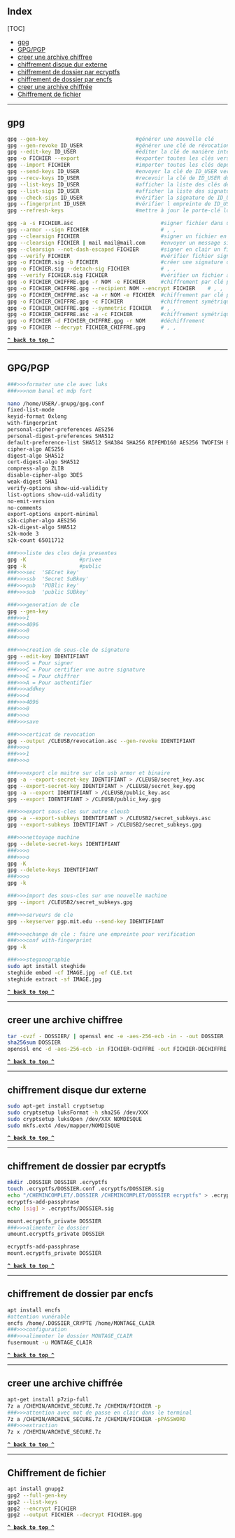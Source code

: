 ## Index

[TOC]

- [gpg](#gpg)
- [GPG/PGP](#gpgpgp)
- [creer une archive chiffree](#creer-une-archive-chiffree)
- [chiffrement disque dur externe](#chiffrement-disque-dur-externe)
- [chiffrement de dossier par ecryptfs](#chiffrement-de-dossier-par-ecryptfs)
- [chiffrement de dossier par encfs](#chiffrement-de-dossier-par-encfs)
- [creer une archive chiffrée](#creer-une-archive-chiffrée)
- [Chiffrement de fichier](#chiffrement-de-fichier)

---

## gpg

```bash
gpg --gen-key                            #générer une nouvelle clé
gpg --gen-revoke ID_USER                 #générer une clé de révocation pour ID_USER
gpg --edit-key ID_USER                   #éditer la clé de manière interactive
gpg -o FICHIER --export                  #exporter toutes les clés vers fichier
gpg --import FICHIER                     #importer toutes les clés depuis fichier
gpg --send-keys ID_USER                  #envoyer la clé de ID_USER vers le serveur
gpg --recv-keys ID_USER                  #recevoir la clé de ID_USER du serveur de clés
gpg --list-keys ID_USER                  #afficher la liste des clés de ID_USER
gpg --list-sigs ID_USER                  #afficher la liste des signatures de ID_USER
gpg --check-sigs ID_USER                 #vérifier la signature de ID_USER
gpg --fingerprint ID_USER                #vérifier l empreinte de ID_USER
gpg --refresh-keys                       #mettre à jour le porte-clé local

gpg -a -s FICHIER.asc                            #signer fichier dans un fichier
gpg --armor --sign FICHIER                       # , ,
gpg --clearsign FICHIER                          #signer un fichier en clair
gpg --clearsign FICHIER | mail mail@mail.com     #envoyer un message signé en clair
gpg --clearsign --not-dash-escaped FICHIER       #signer en clair un fichier
gpg --verify FICHIER                             #vérifier fichier signé en texte clair
gpg -o FICHIER.sig -b FICHIER                    #créer une signature détachée
gpg -o FICHIER.sig --detach-sig FICHIER          # , ,
gpg --verify FICHIER.sig FICHIER                 #vérifier un fichier avec fichier.sig
gpg -o FICHIER_CHIFFRE.gpg -r NOM -e FICHIER     #chiffrement par clé publique vers binaire
gpg -o FICHIER_CHIFFRE.gpg --recipient NOM --encrypt FICHIER    # , ,
gpg -o FICHIER_CHIFFRE.asc -a -r NOM -e FICHIER  #chiffrement par clé publique vers ASCII
gpg -o FICHIER_CHIFFRE.gpg -c FICHIER            #chiffrement symétrique vers .gpg
gpg -o FICHIER_CHIFFRE.gpg --symmetric FICHIER   # , ,
gpg -o FICHIER_CHIFFRE.asc -a -c FICHIER         #chiffrement symétrique vers ASCII
gpg -o FICHIER -d FICHIER_CHIFFRE.gpg -r NOM     #déchiffrement
gpg -o FICHIER --decrypt FICHIER_CHIFFRE.gpg     # , ,
```

**[`^ back to top ^`](#)**

---

## GPG/PGP

```bash
###>>>formater une cle avec luks
###>>>nom banal et mdp fort

nano /home/USER/.gnupg/gpg.conf
fixed-list-mode
keyid-format 0xlong
with-fingerprint
personal-cipher-preferences AES256
personal-digest-preferences SHA512
default-preference-list SHA512 SHA384 SHA256 RIPEMD160 AES256 TWOFISH BLOWFISH ZLIB BZIP2 ZIP Uncompressed
cipher-algo AES256
digest-algo SHA512
cert-digest-algo SHA512
compress-algo ZLIB
disable-cipher-algo 3DES
weak-digest SHA1
verify-options show-uid-validity
list-options show-uid-validity
no-emit-version
no-comments
export-options export-minimal
s2k-cipher-algo AES256
s2k-digest-algo SHA512
s2k-mode 3
s2k-count 65011712

###>>>liste des cles deja presentes
gpg -K                 #privee
gpg -k                 #public
###>>>sec  'SECret key'
###>>>ssb  'Secret SuBkey'
###>>>pub  'PUBlic key'
###>>>sub  'public SUBkey'

###>>>generation de cle
gpg --gen-key
###>>>1
###>>>4096
###>>>0
###>>>o

###>>>creation de sous-cle de signature
gpg --edit-key IDENTIFIANT
###>>>S = Pour signer
###>>>C = Pour certifier une autre signature
###>>>E = Pour chiffrer
###>>>A = Pour authentifier
###>>>addkey
###>>>4
###>>>4096
###>>>0
###>>>o
###>>>save

###>>>certicat de revocation
gpg --output /CLEUSB/revocation.asc --gen-revoke IDENTIFIANT
###>>>o
###>>>1
###>>>o

###>>>export cle maitre sur cle usb armor et binaire
gpg -a --export-secret-key IDENTIFIANT > /CLEUSB/secret_key.asc
gpg --export-secret-key IDENTIFIANT > /CLEUSB/secret_key.gpg
gpg -a --export IDENTIFIANT > /CLEUSB/public_key.asc
gpg --export IDENTIFIANT > /CLEUSB/public_key.gpg

###>>>export sous-cles sur autre cleusb
gpg -a --export-subkeys IDENTIFIANT > /CLEUSB2/secret_subkeys.asc
gpg --export-subkeys IDENTIFIANT > /CLEUSB2/secret_subkeys.gpg

###>>>nettoyage machine
gpg --delete-secret-keys IDENTIFIANT
###>>>o
###>>>o
gpg -K
gpg --delete-keys IDENTIFIANT
###>>>o
gpg -k

###>>>import des sous-cles sur une nouvelle machine
gpg --import /CLEUSB2/secret_subkeys.gpg

###>>>serveurs de cle
gpg --keyserver pgp.mit.edu --send-key IDENTIFIANT

###>>>echange de cle : faire une empreinte pour verification
###>>>conf with-fingerprint
gpg -k

###>>>steganographie
sudo apt install steghide
steghide embed -cf IMAGE.jpg -ef CLE.txt
steghide extract -sf IMAGE.jpg
```

**[`^ back to top ^`](#)**

---

## creer une archive chiffree

```bash
tar -cvzf - DOSSIER/ | openssl enc -e -aes-256-ecb -in - -out DOSSIER  -pass pass:MOTDEPASS
sha256sum DOSSIER
openssl enc -d -aes-256-ecb -in FICHIER-CHIFFRE -out FICHIER-DECHIFFRE
```

**[`^ back to top ^`](#)**

---

## chiffrement disque dur externe

```bash
sudo apt-get install cryptsetup
sudo cryptsetup luksFormat -h sha256 /dev/XXX
sudo cryptsetup luksOpen /dev/XXX NOMDISQUE
sudo mkfs.ext4 /dev/mapper/NOMDISQUE
```

**[`^ back to top ^`](#)**

---

## chiffrement de dossier par ecryptfs

```bash
mkdir .DOSSIER DOSSIER .ecryptfs
touch .ecryptfs/DOSSIER.conf .ecryptfs/DOSSIER.sig
echo "/CHEMINCOMPLET/.DOSSIER /CHEMINCOMPLET/DOSSIER ecryptfs" > .ecryptfs/DOSSIER.conf
ecryptfs-add-passphrase
echo [sig] > .ecryptfs/DOSSIER.sig

mount.ecryptfs_private DOSSIER
###>>>alimenter le dossier
umount.ecryptfs_private DOSSIER

ecryptfs-add-passphrase
mount.ecryptfs_private DOSSIER
```

**[`^ back to top ^`](#)**

---

## chiffrement de dossier par encfs

```bash
apt install encfs
#attention vunérable
encfs /home/.DOSSIER_CRYPTE /home/MONTAGE_CLAIR
###>>>configuration
###>>>alimenter le dossier MONTAGE_CLAIR
fusermount -u MONTAGE_CLAIR
```

**[`^ back to top ^`](#)**

---

## creer une archive chiffrée

```bash
apt-get install p7zip-full
7z a /CHEMIN/ARCHIVE_SECURE.7z /CHEMIN/FICHIER -p
###>>>attention avec mot de passe en clair dans le terminal
7z a /CHEMIN/ARCHIVE_SECURE.7z /CHEMIN/FICHIER -pPASSWORD
###>>>extraction
7z x /CHEMIN/ARCHIVE_SECURE.7z
```

**[`^ back to top ^`](#)**

---

## Chiffrement de fichier

```bash
apt install gnupg2
gpg2 --full-gen-key
gpg2 --list-keys
gpg2 --encrypt FICHIER
gpg2 --output FICHIER --decrypt FICHIER.gpg
```

**[`^ back to top ^`](#)**

